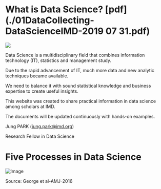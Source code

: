 # What is Data Science? [pdf](./01DataCollecting-DataScienceIMD-2019 07 31.pdf)

![](./image/diagrams.tif)

Data Science is a multidisciplinary field that combines information technology (IT), statistics and management study.

Due to the rapid advancement of IT, much more data and new analytic techniques became available.

We need to balance it with sound statistical knowledge and business expertise to create useful insights.

This website was created to share practical information in data science among scholars at IMD. 

The documents will be updated continuously with hands-on examples.



Jung PARK (jung.park@imd.org)

Research Fellow in Data Science


# Five Processes in Data Science

![Image](src)

Source: George et al-AMJ-2016
